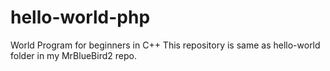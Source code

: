 # hello-world-php
World Program for beginners in C++ This repository is same as hello-world folder in my MrBlueBird2 repo.
